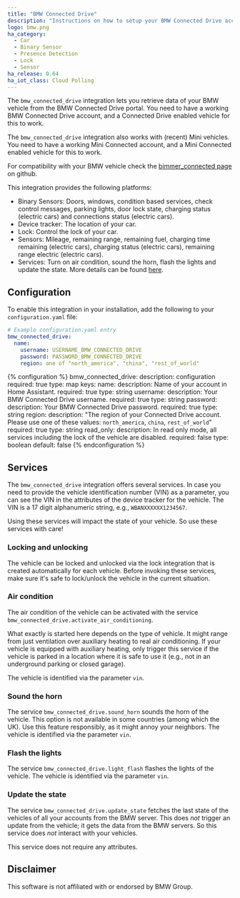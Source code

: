 ```yaml
---
title: "BMW Connected Drive"
description: "Instructions on how to setup your BMW Connected Drive account with Home Assistant."
logo: bmw.png
ha_category:
  - Car
  - Binary Sensor
  - Presence Detection
  - Lock
  - Sensor
ha_release: 0.64
ha_iot_class: Cloud Polling
---
```


The `bmw_connected_drive` integration lets you retrieve data of your BMW vehicle from the BMW Connected Drive portal. You need to have a working BMW Connected Drive account, and a Connected Drive enabled vehicle for this to work.

The `bmw_connected_drive` integration also works with (recent) Mini vehicles. You need to have a working Mini Connected account, and a Mini Connected enabled vehicle for this to work.

For compatibility with your BMW vehicle check the [bimmer_connected page](https://github.com/m1n3rva/bimmer_connected) on github.

This integration provides the following platforms:

- Binary Sensors: Doors, windows, condition based services, check control messages, parking lights, door lock state, charging status (electric cars) and connections status (electric cars).
- Device tracker: The location of your car.
- Lock: Control the lock of your car.
- Sensors: Mileage, remaining range, remaining fuel, charging time remaining (electric cars), charging status (electric cars), remaining range electric (electric cars).
- Services: Turn on air condition, sound the horn, flash the lights and update the state. More details can be found [here](/integrations/bmw_connected_drive/#services).

## Configuration

To enable this integration in your installation, add the following to your
`configuration.yaml` file:

```yaml
# Example configuration.yaml entry
bmw_connected_drive:
  name:
    username: USERNAME_BMW_CONNECTED_DRIVE
    password: PASSWORD_BMW_CONNECTED_DRIVE
    region: one of "north_america", "china", "rest_of_world"
```

{% configuration %}
bmw_connected_drive:
  description: configuration
  required: true
  type: map
  keys:
    name:
      description: Name of your account in Home Assistant.
      required: true
      type: string
    username:
      description: Your BMW Connected Drive username.
      required: true
      type: string
    password:
      description: Your BMW Connected Drive password.
      required: true
      type: string
    region:
      description: "The region of your Connected Drive account. Please use one of these values: `north_america`, `china`, `rest_of_world`"
      required: true
      type: string
    read_only:
      description: In read only mode, all services including the lock of the vehicle are disabled.
      required: false
      type: boolean
      default: false
{% endconfiguration %}

## Services

The `bmw_connected_drive` integration offers several services. In case you need to provide the vehicle identification number (VIN) as a parameter, you can see the VIN in the attributes of the device tracker for the vehicle. The VIN is a 17 digit alphanumeric string, e.g., `WBANXXXXXX1234567`.

Using these services will impact the state of your vehicle. So use these services with care!

### Locking and unlocking

The vehicle can be locked and unlocked via the lock integration that is created automatically for each vehicle. Before invoking these services, make sure it's safe to lock/unlock the vehicle in the current situation.

### Air condition

The air condition of the vehicle can be activated with the service `bmw_connected_drive.activate_air_conditioning`.

What exactly is started here depends on the type of vehicle. It might range from just ventilation over auxiliary heating to real air conditioning. If your vehicle is equipped with auxiliary heating, only trigger this service if the vehicle is parked in a location where it is safe to use it (e.g., not in an underground parking or closed garage).

The vehicle is identified via the parameter `vin`.

### Sound the horn

The service `bmw_connected_drive.sound_horn` sounds the horn of the vehicle. This option is not available in some countries (among which  the UK). Use this feature responsibly, as it might annoy your neighbors. The vehicle is identified via the parameter `vin`.

### Flash the lights

The service `bmw_connected_drive.light_flash` flashes the lights of the vehicle. The vehicle is identified via the parameter `vin`.

### Update the state

The service `bmw_connected_drive.update_state` fetches the last state of the vehicles of all your accounts from the BMW server. This does *not* trigger an update from the vehicle; it gets the data from the BMW servers. So this service does *not* interact with your vehicles.

This service does not require any attributes.

## Disclaimer

This software is not affiliated with or endorsed by BMW Group.

